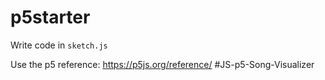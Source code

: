 # p5starter

Write code in `sketch.js`

Use the p5 reference: https://p5js.org/reference/
#JS-p5-Song-Visualizer
